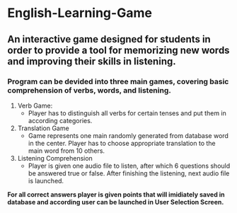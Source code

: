 # English-Learning-Game

## An interactive game designed for students in order to provide a tool for memorizing new words and improving their skills in listening.

### Program can be devided into three main games, covering basic comprehension of verbs, words, and listening.

1. Verb Game:
	- Player has to distinguish all verbs for certain tenses and put them in according categories.
2. Translation Game
	- Game represents one main randomly generated from database word in the center. Player has to choose appropriate translation to the main word from 10 others.
3. Listening Comprehension
	- Player is given one audio file to listen, after which 6 questions should be answered true or false. After finishing the listening, next audio file is launched.

<b> For all correct answers player is given points that will imidiately saved in database and according user can be launched in User Selection Screen.</b>